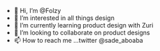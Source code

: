 - 👋 Hi, I’m @Folzy
- 👀 I’m interested in all things design
- 🌱 I’m currently learning product design with Zuri
- 💞️ I’m looking to collaborate on product designs
- 📫 How to reach me ...twitter @sade_aboaba

<!---
Mamishayde/Mamishayde is a ✨ special ✨ repository because its `README.md` (this file) appears on your GitHub profile.
You can click the Preview link to take a look at your changes.
--->
